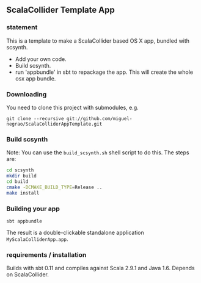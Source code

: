 ## ScalaCollider Template App

### statement

This is a template to make a ScalaCollider based OS X app, bundled with scsynth.

- Add your own code.
- Build scsynth.
- run 'appbundle' in sbt to repackage the app. This will create the whole osx app bundle.

### Downloading

You need to clone this project with submodules, e.g.

    git clone --recursive git://github.com/miguel-negrao/ScalaColliderAppTemplate.git

### Build scsynth

Note: You can use the `build_scsynth.sh` shell script to do this. The steps are:

```sh
cd scsynth
mkdir build
cd build
cmake -DCMAKE_BUILD_TYPE=Release ..
make install
```

### Building your app

    sbt appbundle

The result is a double-clickable standalone application `MyScalaColliderApp.app`.

### requirements / installation

Builds with sbt 0.11 and compiles against Scala 2.9.1 and Java 1.6. Depends on ScalaCollider.



